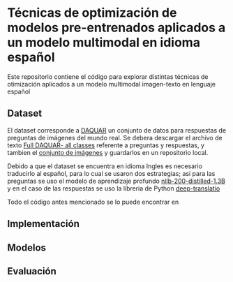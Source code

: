 # Técnicas de optimización de modelos pre-entrenados aplicados a un modelo multimodal en idioma español

Este repositorio contiene el código para explorar distintas técnicas de otimización aplicados a un modelo multimodal imagen-texto en lenguaje español

## Dataset

El dataset corresponde a [DAQUAR](https://www.mpi-inf.mpg.de/departments/computer-vision-and-machine-learning/research/vision-and-language/visual-turing-challenge) un conjunto de datos para respuestas de preguntas de imágenes del mundo real. Se debera descargar el archivo de texto [Full DAQUAR- all classes](https://datasets.d2.mpi-inf.mpg.de/mateusz14visual-turing/qa.894.raw.txt) referente a preguntas y respuestas, y tambien el [conjunto de imágenes](http://datasets.d2.mpi-inf.mpg.de/mateusz14visual-turing/nyu_depth_images.tar) y guardarlos en un repositorio local. 

Debido a que el dataset se encuentra en idioma Ingles es necesario traducirlo al español, para lo cual se usaron dos estrategias; asi para las preguntas se uso el modelo de aprendizaje profundo [nllb-200-distilled-1.3B](https://huggingface.co/facebook/nllb-200-distilled-1.3B) y en el caso de las respuestas se uso la libreria de Python [deep-translatio](https://deep-translator.readthedocs.io/en/latest)

Todo el código antes mencionado se lo puede encontrar en 

## Implementación

## Modelos

## Evaluación
